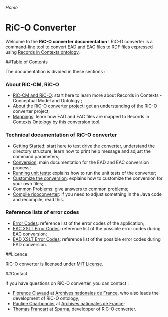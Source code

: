 _Home_

# RiC-O Converter

Welcome to the **RiC-O converter documentation** ! RiC-O converter is a command-line tool to convert EAD and EAC files to RDF files expressed using [Records in Contexts ontology](https://www.ica.org/standards/RiC/RiC-O_v0-1.html).


##Table of Contents

The documentation is divided in these sections :


### About RiC-CM, RiC-O

- [RiC-CM and RiC-O](RecordsInContexts.html): start here to learn more about Records in Contexts - Conceptual Model and Ontology ;
- [About the RiC-O converter project](About.html): get an understanding of the RiC-O converter project;
- [Mappings](Mappings.html): learn how EAD and EAC files are mapped to Records in Contexts Ontology by this conversion tool.

### Technical documentation of RiC-O converter

- [Getting Started](GettingStarted.html): start here to test drive the converter, understand the directory structure, learn how to print help message and adjust the command parameters;
- [Conversion](Conversion.html): main documentation for the EAD and EAC conversion process;
- [Running unit tests](UnitTests.html): explains how to run the unit tests of the converter;
- [Customize the conversion](Customize.html): explains how to customize the conversion for your own files;
- [Common Problems](CommonProblems.html): give answers to common problems;
- [Compile ricoconverter](Compile.html): if you need to adjust something in the Java code and recompile, read this.


### Reference lists of error codes

- [Error Codes](ErrorCodes.html): reference list of the error codes of the application;
- [EAC XSLT Error Codes](ErrorCodesXsltEac.html): reference list of the possible error codes during EAC conversion;
- [EAD XSLT Error Codes](ErrorCodesXsltEad.html): reference list of the possible error codes during EAD conversion.


##Licence

RiC-O converter is licensed under [MIT License](LICENSE.html).


##Contact

If you have questions on RiC-O converter, you can contact :

- [Florence Clavaud](mailto:florence.clavaud@culture.gouv.fr) at [Archives nationales de France](http://www.archives-nationales.culture.gouv.fr/), who also leads the development of RiC-O ontology;
- [Pauline Charbonnier](mailto:pauline.charbonnier@culture.gouv.fr) at [Archives nationales de France](http://www.archives-nationales.culture.gouv.fr/);
- [Thomas Francart](mailto:thomas.francart@sparna.fr) at [Sparna](http://sparna.fr), developper of RiC-O converter.